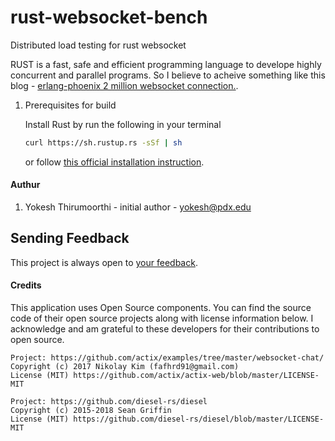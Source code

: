 # rust-websocket-bench
Distributed load testing for rust websocket

RUST is a fast, safe and efficient programming language to develope
highly concurrent and parallel programs. So I believe to acheive something like this blog - [erlang-phoenix 2 million websocket connection.]( http://phoenixframework.org/blog/the-road-to-2-million-websocket-connections).

1. Prerequisites for build

    Install Rust by run the following in your terminal

    ```bash
    curl https://sh.rustup.rs -sSf | sh
    ```
    or follow [this official installation instruction](https://www.rust-lang.org/en-US/install.html).

#### Authur

1. Yokesh Thirumoorthi - initial author - yokesh@pdx.edu

## Sending Feedback

This project is always open to [your feedback](https://github.com/Yokeshthirumoorthi/rusher/issues).

#### Credits
This application uses Open Source components. You can find the source code of their open source projects along with license information below. I acknowledge and am grateful to these developers for their contributions to open source.

```
Project: https://github.com/actix/examples/tree/master/websocket-chat/
Copyright (c) 2017 Nikolay Kim (fafhrd91@gmail.com)
License (MIT) https://github.com/actix/actix-web/blob/master/LICENSE-MIT

Project: https://github.com/diesel-rs/diesel
Copyright (c) 2015-2018 Sean Griffin
License (MIT) https://github.com/diesel-rs/diesel/blob/master/LICENSE-MIT
```
